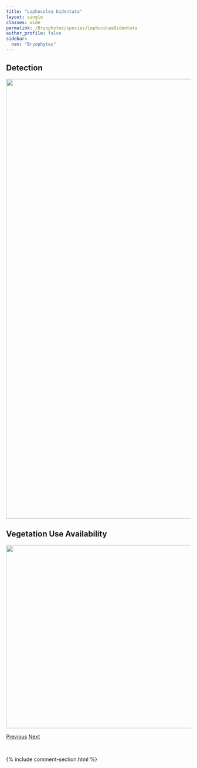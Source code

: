 ```yaml
---
title: "Lophocolea bidentata"
layout: single
classes: wide
permalink: /Bryophytes/species/LophocoleaBidentata
author_profile: false
sidebar:
  nav: "Bryophytes"
---
```


<h2>Detection</h2>

<a href="https://drive.google.com/uc?export=view&id=1qncLSSBk7BrM5pixT0t8QGGAN6c5MS4T">
<img src="https://drive.google.com/uc?export=view&id=1qncLSSBk7BrM5pixT0t8QGGAN6c5MS4T" height = "1200" width = "800">
</a>


<h2>Vegetation Use Availability</h2>

<a href="https://drive.google.com/uc?export=view&id=1NU6KvpZSqZcfSG-F31aZu_AzOVsnixMS">
<img src="https://drive.google.com/uc?export=view&id=1NU6KvpZSqZcfSG-F31aZu_AzOVsnixMS" height = "500" width = "1000">
</a>


<a href="/DevelopmentWebsite/Bryophytes/species/LeskeellaNervosa" class="pagination--pager" title="Leskeella nervosa">Previous</a> <a href="/DevelopmentWebsite/Bryophytes/species/LophocoleaHeterophylla" class="pagination--pager" title="Lophocolea heterophylla">Next</a>

<p>&nbsp;</p>

{% include comment-section.html %}

